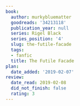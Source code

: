 ```yaml
---
book:
  author: murkybluematter
  goodreads: '34213118'
  publication_year: null
  series: Rigel Black
  series_position: '4'
  slug: the-futile-facade
  tags:
  - fanfic
  title: The Futile Facade
plan:
  date_added: '2019-02-07'
review:
  date_read: 2019-02-08
  did_not_finish: false
  rating: 3
---
```


